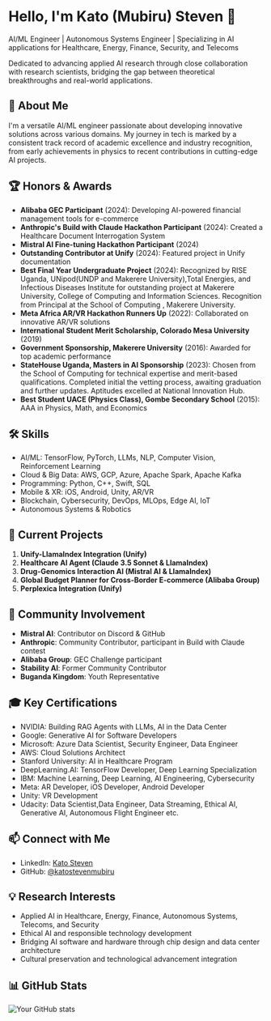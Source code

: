 
# Hello, I'm Kato (Mubiru) Steven 👋

AI/ML Engineer | Autonomous Systems Engineer | Specializing in AI applications for Healthcare, Energy, Finance, Security, and Telecoms

Dedicated to advancing applied AI research through close collaboration with research scientists, bridging the gap between theoretical breakthroughs and real-world applications.

## 🚀 About Me
I'm a versatile AI/ML engineer passionate about developing innovative solutions across various domains. My journey in tech is marked by a consistent track record of academic excellence and industry recognition, from early achievements in physics to recent contributions in cutting-edge AI projects.

## 🏆 Honors & Awards
- **Alibaba GEC Participant** (2024): Developing AI-powered financial management tools for e-commerce
- **Anthropic's Build with Claude Hackathon Participant** (2024): Created a Healthcare Document Interrogation System
- **Mistral AI Fine-tuning Hackathon Participant** (2024)
- **Outstanding Contributor at Unify** (2024): Featured project in Unify documentation
- **Best Final Year Undergraduate Project** (2024): Recognized by RISE Uganda, UNipod(UNDP and Makerere University),Total Energies, and Infectious Diseases Institute for outstanding project at Makerere University, College of Computing and Information Sciences. Recognition from Principal at the School of Computing , Makerere University.
- **Meta Africa AR/VR Hackathon Runners Up** (2022): Collaborated on innovative AR/VR solutions
- **International Student Merit Scholarship, Colorado Mesa University** (2019)
- **Government Sponsorship, Makerere University** (2016): Awarded for top academic performance
- **StateHouse Uganda, Masters in AI Sponsorship** (2023): Chosen from the School of Computing for technical expertise and merit-based qualifications. Completed initial the vetting process, awaiting graduation and further updates. Aptitudes excelled at National Innovation Hub.
- **Best Student UACE (Physics Class), Gombe Secondary School** (2015): AAA in Physics, Math, and Economics

## 🛠 Skills
- AI/ML: TensorFlow, PyTorch, LLMs, NLP, Computer Vision, Reinforcement Learning
- Cloud & Big Data: AWS, GCP, Azure, Apache Spark, Apache Kafka
- Programming: Python, C++, Swift, SQL
- Mobile & XR: iOS, Android, Unity, AR/VR
- Blockchain, Cybersecurity, DevOps, MLOps, Edge AI, IoT
- Autonomous Systems & Robotics

## 🔬 Current Projects
1. **Unify-LlamaIndex Integration (Unify)**
2. **Healthcare AI Agent (Claude 3.5 Sonnet & LlamaIndex)**
3. **Drug-Genomics Interaction AI (Mistral AI & LlamaIndex)**
4. **Global Budget Planner for Cross-Border E-commerce (Alibaba Group)**
5. **Perplexica Integration (Unify)**

## 🌟 Community Involvement
- **Mistral AI**: Contributor on Discord & GitHub
- **Anthropic**: Community Contributor, participant in Build with Claude contest
- **Alibaba Group**: GEC Challenge participant
- **Stability AI**: Former Community Contributor
- **Buganda Kingdom**: Youth Representative

## 🎓 Key Certifications
- NVIDIA: Building RAG Agents with LLMs, AI in the Data Center
- Google: Generative AI for Software Developers
- Microsoft: Azure Data Scientist, Security Engineer, Data Engineer
- AWS: Cloud Solutions Architect
- Stanford University: AI in Healthcare Program
- DeepLearning.AI: TensorFlow Developer, Deep Learning Specialization
- IBM: Machine Learning, Deep Learning, AI Engineering, Cybersecurity
- Meta: AR Developer, iOS Developer, Android Developer
- Unity: VR Development
- Udacity: Data Scientist,Data Engineer, Data Streaming, Ethical AI, Generative AI, Autonomous Flight Engineer etc.

## 📫 Connect with Me
- LinkedIn: [Kato Steven](https://www.linkedin.com/in/katostevenmubiru/)
- GitHub: [@katostevenmubiru](https://github.com/katostevenmubiru)

## 💡 Research Interests
- Applied AI in Healthcare, Energy, Finance, Autonomous Systems, Telecoms, and Security
- Ethical AI and responsible technology development
- Bridging AI software and hardware through chip design and data center architecture
- Cultural preservation and technological advancement integration

## 📊 GitHub Stats
![Your GitHub stats](https://github-readme-stats.vercel.app/api?username=katostevenmubiru&show_icons=true&theme=radical)
